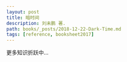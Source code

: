 ```yaml
---
layout: post
title: 暗时间
description: 刘未鹏 著.
path: books/_posts/2018-12-22-Dark-Time.md
tags: [reference, booksheet2017]
---
```


更多知识折跃中...
